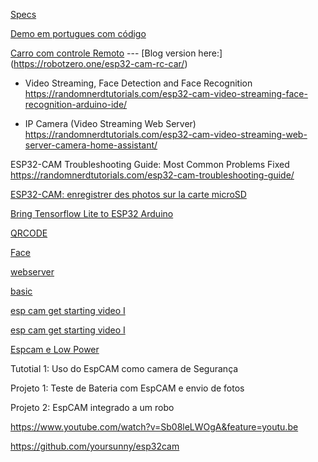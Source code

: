 [Specs](https://github.com/raphaelbs/esp32-cam-ai-thinker/blob/master/assets/ESP32-CAM_Product_Specification.pdf)

[Demo em portugues com código](https://www.youtube.com/watch?v=MGPL10N9YmM)

[Carro com controle Remoto](https://www.youtube.com/watch?v=BwsH1kLxDmQ&feature=youtu.be)  --- [Blog version here:] (https://robotzero.one/esp32-cam-rc-car/)



- Video Streaming, Face Detection and Face Recognition
https://randomnerdtutorials.com/esp32-cam-video-streaming-face-recognition-arduino-ide/

- IP Camera (Video Streaming Web Server)
https://randomnerdtutorials.com/esp32-cam-video-streaming-web-server-camera-home-assistant/

ESP32-CAM Troubleshooting Guide: Most Common Problems Fixed
https://randomnerdtutorials.com/esp32-cam-troubleshooting-guide/

[ESP32-CAM: enregistrer des photos sur la carte microSD](https://electroniqueamateur.blogspot.com/2020/02/esp32-cam-enregistrer-des-photos-sur-la.html)


[Bring Tensorflow Lite to ESP32 Arduino ](http://www.iotsharing.com/2020/03/bring-tensorflow-lite-to-esp32-person-detection-deep-learning.html)

[QRCODE](https://github.com/donny681/ESP32_CAMERA_QR)

[Face](https://github.com/espressif/esp-who)

[webserver](https://www.youtube.com/watch?v=p_INtiE_-WQ&feature=youtu.be)

[basic](https://www.youtube.com/watch?v=xvjRlBHmewY&feature=youtu.be)

[esp cam get starting video I](https://www.youtube.com/watch?v=-GDlk6qgQ_E&feature=youtu.be)


[esp cam get starting video I](https://www.youtube.com/watch?v=0_pewS4IPN4&feature=youtu.be)

[Espcam e Low Power](https://time4ee.com/articles.php?article_id=126)

Tutotial 1: Uso do EspCAM como camera de Segurança

Projeto 1: Teste de Bateria com EspCAM e envio de fotos

Projeto 2: EspCAM integrado a um robo




https://www.youtube.com/watch?v=Sb08leLWOgA&feature=youtu.be

https://github.com/yoursunny/esp32cam
